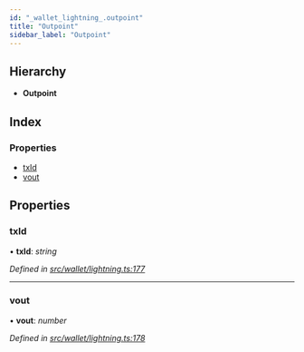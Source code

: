 ```yaml
---
id: "_wallet_lightning_.outpoint"
title: "Outpoint"
sidebar_label: "Outpoint"
---
```


## Hierarchy

* **Outpoint**

## Index

### Properties

* [txId](_wallet_lightning_.outpoint.md#txid)
* [vout](_wallet_lightning_.outpoint.md#vout)

## Properties

###  txId

• **txId**: *string*

*Defined in [src/wallet/lightning.ts:177](https://github.com/comit-network/comit-js-sdk/blob/ee6360f/src/wallet/lightning.ts#L177)*

___

###  vout

• **vout**: *number*

*Defined in [src/wallet/lightning.ts:178](https://github.com/comit-network/comit-js-sdk/blob/ee6360f/src/wallet/lightning.ts#L178)*
